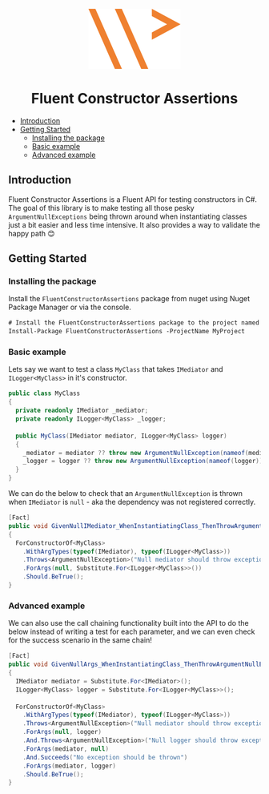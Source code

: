 <p align="center">
  <img src="docs/wpei-logo.svg" alt="the logo of wpei.me">
</p>

<h1 align="center">Fluent Constructor Assertions</h1>

- [Introduction](#introduction)
- [Getting Started](#getting-started)
  - [Installing the package](#installing-the-package)
  - [Basic example](#basic-example)
  - [Advanced example](#advanced-example)

## Introduction

Fluent Constructor Assertions is a Fluent API for testing constructors in C#. The goal of this library is to make testing all those pesky `ArgumentNullExceptions` being thrown around when instantiating classes just a bit easier and less time intensive. It also provides a way to validate the happy path 😊

## Getting Started

### Installing the package

Install the `FluentConstructorAssertions` package from nuget using Nuget Package Manager or via the console.

```ps
# Install the FluentConstructorAssertions package to the project named MyProject
Install-Package FluentConstructorAssertions -ProjectName MyProject
```

### Basic example

Lets say we want to test a class `MyClass` that takes `IMediator` and `ILogger<MyClass>` in it's constructor.

```csharp
public class MyClass
{
  private readonly IMediator _mediator;
  private readonly ILogger<MyClass> _logger;

  public MyClass(IMediator mediator, ILogger<MyClass> logger)
  {
    _mediator = mediator ?? throw new ArgumentNullException(nameof(mediator));
    _logger = logger ?? throw new ArgumentNullException(nameof(logger));
  }
}
```

We can do the below to check that an `ArgumentNullException` is thrown when `IMediator` is `null` - aka the dependency was not registered correctly.

```csharp
[Fact]
public void GivenNullIMediator_WhenInstantiatingClass_ThenThrowArgumentNullException()
{
  ForConstructorOf<MyClass>
    .WithArgTypes(typeof(IMediator), typeof(ILogger<MyClass>))
    .Throws<ArgumentNullException>("Null mediator should throw exception")
    .ForArgs(null, Substitute.For<ILogger<MyClass>>())
    .Should.BeTrue();
}
```

### Advanced example

We can also use the call chaining functionality built into the API to do the below instead of writing a test for each parameter, and we can even check for the success scenario in the same chain!

```csharp
[Fact]
public void GivenNullArgs_WhenInstantiatingClass_ThenThrowArgumentNullException()
{
  IMediator mediator = Substitute.For<IMediator>();
  ILogger<MyClass> logger = Substitute.For<ILogger<MyClass>>();

  ForConstructorOf<MyClass>
    .WithArgTypes(typeof(IMediator), typeof(ILogger<MyClass>))
    .Throws<ArgumentNullException>("Null mediator should throw exception")
    .ForArgs(null, logger)
    .And.Throws<ArgumentNullException>("Null logger should throw exception")
    .ForArgs(mediator, null)
    .And.Succeeds("No exception should be thrown")
    .ForArgs(mediator, logger)
    .Should.BeTrue();
}
```
